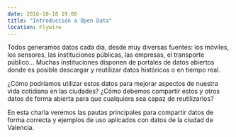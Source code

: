 ```yaml
---
date: 2016-10-18 19:00
title: "Introducción a Open Data"
location: Flywire
---
```


Todos generamos datos cada día, desde muy diversas fuentes: los móviles, los sensores, las instituciones públicas, las empresas, el transporte público... Muchas instituciones disponen de portales de datos abiertos donde es posible descargar y reutilizar datos históricos o en tiempo real.

¿Cómo podríamos utilizar estos datos para mejorar aspectos de nuestra vida cotidiana en las ciudades? ¿Cómo debemos compartir estos y otros datos de forma abierta para que cualquiera sea capaz de reutilizarlos?

En esta charla veremos las pautas principales para compartir datos de forma correcta y ejemplos de uso aplicados con datos de la ciudad de Valencia.

